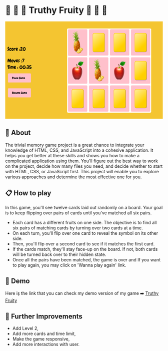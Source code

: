 # :pineapple: :watermelon: :grapes:  Truthy Fruity :strawberry: :apple: :tangerine:

![alt text](./images/ss.png)

## :pushpin: About 
The trivial memory game project is a great chance to integrate your knowledge of HTML, CSS, and JavaScript into a cohesive application. It helps you get better at these skills and shows you how to make a complicated application using them. You'll figure out the best way to work on the project, decide how many files you need, and decide whether to start with HTML, CSS, or JavaScript first. This project will enable you to explore various approaches and determine the most effective one for you.

## :clipboard: How to play 
In this game, you'll see twelve cards laid out randomly on a board. Your goal is to keep flipping over pairs of cards until you've matched all six pairs.

- Each card has a different fruits on one side. The objective is to find all six pairs of matching cards by turning over two cards at a time.
- On each turn, you'll flip over one card to reveal the symbol on its other side.
- Then, you'll flip over a second card to see if it matches the first card.
- If the cards match, they'll stay face-up on the board. If not, both cards will be turned back over to their hidden state.
- Once all the pairs have been matched, the game is over and If you want to play again, you may click on 'Wanna play again' link.


## :rocket: Demo 
Here iş the link that you can check my demo version of my game :arrow_right:
 [Truthy Fruity]( https://tunaerkmen.github.io/MyGame-/)

 ## :paperclip: Further Improvements
 - Add Level 2, 
 - Add more cards and time limit,
 - Make the game responsive,
 - Add more interactions with user.

